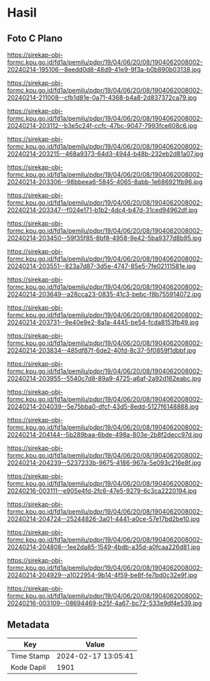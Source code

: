 # Hasil

## Foto C Plano

https://sirekap-obj-formc.kpu.go.id/fd1a/pemilu/pdpr/19/04/06/20/08/1904062008002-20240214-195106--8eedd0d8-48d9-41e9-9f3a-b0b890b03138.jpg

https://sirekap-obj-formc.kpu.go.id/fd1a/pemilu/pdpr/19/04/06/20/08/1904062008002-20240214-211008--cfb1d81e-0a71-4368-b4a8-2d837372ca79.jpg

https://sirekap-obj-formc.kpu.go.id/fd1a/pemilu/pdpr/19/04/06/20/08/1904062008002-20240214-203112--b3e5c24f-ccfc-47bc-9047-7993fce608c6.jpg

https://sirekap-obj-formc.kpu.go.id/fd1a/pemilu/pdpr/19/04/06/20/08/1904062008002-20240214-203215--468a9373-64d3-4944-b48b-232eb2d81a07.jpg

https://sirekap-obj-formc.kpu.go.id/fd1a/pemilu/pdpr/19/04/06/20/08/1904062008002-20240214-203306--98bbeea6-5845-4065-8abb-1e686921fb96.jpg

https://sirekap-obj-formc.kpu.go.id/fd1a/pemilu/pdpr/19/04/06/20/08/1904062008002-20240214-203347--f024e171-b1b2-4dc4-b47d-31ced94962df.jpg

https://sirekap-obj-formc.kpu.go.id/fd1a/pemilu/pdpr/19/04/06/20/08/1904062008002-20240214-203450--59f35f85-8bf8-4958-9e42-5ba9377d8b95.jpg

https://sirekap-obj-formc.kpu.go.id/fd1a/pemilu/pdpr/19/04/06/20/08/1904062008002-20240214-203551--823a7d87-3d5e-4747-85e5-7fe02111581e.jpg

https://sirekap-obj-formc.kpu.go.id/fd1a/pemilu/pdpr/19/04/06/20/08/1904062008002-20240214-203649--a28cca23-0835-41c3-bebc-f8b755914072.jpg

https://sirekap-obj-formc.kpu.go.id/fd1a/pemilu/pdpr/19/04/06/20/08/1904062008002-20240214-203731--9e40e9e2-8a1a-4445-be54-fcda8153fb49.jpg

https://sirekap-obj-formc.kpu.go.id/fd1a/pemilu/pdpr/19/04/06/20/08/1904062008002-20240214-203834--485df87f-6de2-40fd-8c37-5f0859f1dbbf.jpg

https://sirekap-obj-formc.kpu.go.id/fd1a/pemilu/pdpr/19/04/06/20/08/1904062008002-20240214-203955--5540c7d8-89a9-4725-a6af-2a92d162eabc.jpg

https://sirekap-obj-formc.kpu.go.id/fd1a/pemilu/pdpr/19/04/06/20/08/1904062008002-20240214-204039--5e75bba0-dfcf-43d5-8edd-5127f6148888.jpg

https://sirekap-obj-formc.kpu.go.id/fd1a/pemilu/pdpr/19/04/06/20/08/1904062008002-20240214-204144--5b289baa-6bde-498a-803e-2b8f2decc97d.jpg

https://sirekap-obj-formc.kpu.go.id/fd1a/pemilu/pdpr/19/04/06/20/08/1904062008002-20240214-204239--5237233b-9675-4186-967a-5e093c216e8f.jpg

https://sirekap-obj-formc.kpu.go.id/fd1a/pemilu/pdpr/19/04/06/20/08/1904062008002-20240216-003111--e905e4fd-2fc6-47e5-9279-6c3ca2220194.jpg

https://sirekap-obj-formc.kpu.go.id/fd1a/pemilu/pdpr/19/04/06/20/08/1904062008002-20240214-204724--25244826-3a01-4441-a0ce-57e17bd2be10.jpg

https://sirekap-obj-formc.kpu.go.id/fd1a/pemilu/pdpr/19/04/06/20/08/1904062008002-20240214-204808--1ee2da85-1549-4bdb-a35d-a0fcaa226d81.jpg

https://sirekap-obj-formc.kpu.go.id/fd1a/pemilu/pdpr/19/04/06/20/08/1904062008002-20240214-204929--a1022954-9b14-4f59-be8f-fe7bd0c32e9f.jpg

https://sirekap-obj-formc.kpu.go.id/fd1a/pemilu/pdpr/19/04/06/20/08/1904062008002-20240216-003109--08694469-b25f-4a67-bc72-533e9df4e539.jpg


## Metadata

| Key        | Value               |
| ---------- | ------------------- |
| Time Stamp | 2024-02-17 13:05:41 |
| Kode Dapil | 1901                |



